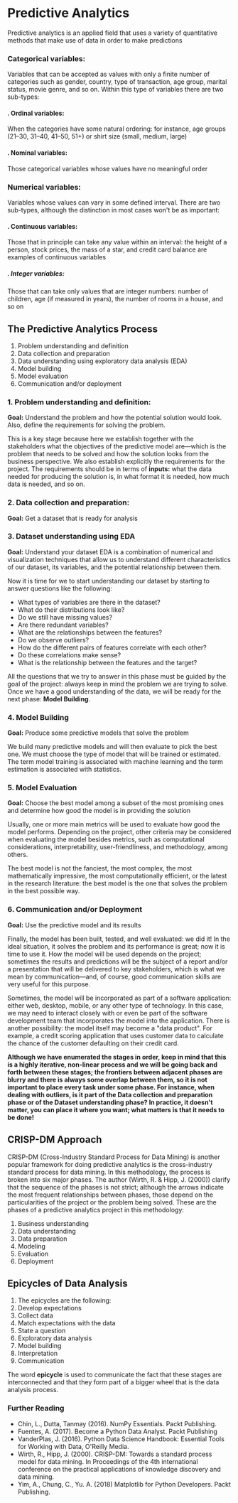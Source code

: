 # Predictive Analytics

Predictive analytics is an applied field that uses a variety of quantitative methods that make use of data in order to make predictions

### Categorical variables: 
Variables that can be accepted as values with only a finite number of categories such as gender, country, type of transaction, age group, marital status, movie genre, and so on. Within this type of variables there are two sub-types:
   ####     . Ordinal variables: 
When the categories have some natural ordering: for instance, age groups (21–30, 31–40, 41–50, 51+) or shirt size (small, medium, large)
   ####      . Nominal variables: 
Those categorical variables whose values have no meaningful order

### Numerical variables: 
Variables whose values can vary in some defined interval. There are two sub-types, although the distinction in most cases won't be as important:
   ####      . Continuous variables: 
Those that in principle can take any value within an interval: the height of a person, stock prices, the mass of a star, and credit card balance are examples of continuous variables
   #####     . Integer variables: 
Those that can take only values that are integer numbers: number of children, age (if measured in years), the number of rooms in a house, and so on


## The Predictive Analytics Process
   1. Problem understanding and definition 
   2. Data collection and preparation 
   3. Data understanding using exploratory data analysis (EDA) 
   4. Model building 
   5. Model evaluation 
   6. Communication and/or deployment 

### 1. Problem understanding and definition:
**Goal:** Understand the problem and how the potential solution would look. Also, define the requirements for solving the problem.

This is a key stage because here we establish together with the stakeholders what the objectives of the predictive model are—which is the problem that needs to be solved and how the solution looks from the business perspective. We also establish explicitly the requirements for the project. The requirements should be in terms of **inputs:** what the data needed for producing the solution is, in what format it is needed, how much data is needed, and so on.

### 2. Data collection and preparation:
**Goal:** Get a dataset that is ready for analysis

### 3. Dataset understanding using EDA
**Goal:** Understand your dataset
EDA is a combination of numerical and visualization techniques that allow us to understand different characteristics of our dataset, its variables, and the potential relationship between them.

Now it is time for we to start understanding our dataset by starting to answer questions like the following:
* What types of variables are there in the dataset?
* What do their distributions look like?
* Do we still have missing values?
* Are there redundant variables?
* What are the relationships between the features?
* Do we observe outliers?
* How do the different pairs of features correlate with each other?
* Do these correlations make sense?
* What is the relationship between the features and the target?

All the questions that we try to answer in this phase must be guided by the goal of the project: always keep in mind the problem we are trying to solve. Once we have a good understanding of the data, we will be ready for the next phase: **Model Building**.

### 4. Model Building
**Goal:** Produce some predictive models that solve the problem

We build many predictive models and will then evaluate to pick the best one. We must choose the type of model that will be trained or estimated. The term model training is associated with machine learning and the term estimation is associated with statistics.

### 5. Model Evaluation
**Goal:** Choose the best model among a subset of the most promising ones and determine how good the model is in providing the solution

Usually, one or more main metrics will be used to evaluate how good the model performs. Depending on the project, other criteria may be considered when evaluating the model besides metrics, such as computational considerations, interpretability, user-friendliness, and methodology, among others.

The best model is not the fanciest, the most complex, the most mathematically impressive, the most computationally efficient, or the latest in the research literature: the best model is the one that solves the problem in the best possible way.

### 6. Communication and/or Deployment
**Goal:** Use the predictive model and its results

Finally, the model has been built, tested, and well evaluated: we did it! In the ideal situation, it solves the problem and its performance is great; now it is time to use it. How the model will be used depends on the project; sometimes the results and predictions will be the subject of a report and/or a presentation that will be delivered to key stakeholders, which is what we mean by communication—and, of course, good communication skills are very useful for this purpose.

Sometimes, the model will be incorporated as part of a software application: either web, desktop, mobile, or any other type of technology. In this case, we may need to interact closely with or even be part of the software development team that incorporates the model into the application. There is another possibility: the model itself may become a "data product". For example, a credit scoring application that uses customer data to calculate the chance of the customer defaulting on their credit card.

**Although we have enumerated the stages in order, keep in mind that this is a highly iterative, non-linear process and we will be going back and forth between these stages; the frontiers between adjacent phases are blurry and there is always some overlap between them, so it is not important to place every task under some phase. For instance, when dealing with outliers, is it part of the Data collection and preparation phase or of the Dataset understanding phase? In practice, it doesn't matter, you can place it where you want; what matters is that it needs to be done!**

## CRISP-DM Approach
CRISP-DM (Cross-Industry Standard Process for Data Mining) is another popular framework for doing predictive analytics is the cross-industry standard process for data mining. In this methodology, the process is broken into six major phases. The author (Wirth, R. & Hipp, J. (2000)) clarify that the sequence of the phases is not strict; although the arrows indicate the most frequent relationships between phases, those depend on the particularities of the project or the problem being solved. These are the phases of a predictive analytics project in this methodology:

1. Business understanding
2. Data understanding
3. Data preparation
4. Modeling
5. Evaluation
6. Deployment

## Epicycles of Data Analysis
1. The epicycles are the following:
2. Develop expectations
3. Collect data
4. Match expectations with the data
5. State a question
6. Exploratory data analysis
7. Model building
8. Interpretation
9. Communication

The word **epicycle** is used to communicate the fact that these stages are interconnected and that they form part of a bigger wheel that is the data analysis process.

### Further Reading
* Chin, L., Dutta, Tanmay (2016). NumPy Essentials. Packt Publishing.
* Fuentes, A. (2017). Become a Python Data Analyst. Packt Publishing
* VanderPlas, J. (2016). Python Data Science Handbook: Essential Tools for Working with Data, O'Reilly Media.
* Wirth, R., Hipp, J. (2000). CRISP-DM: Towards a standard process model for data mining. In Proceedings of the 4th international conference on the practical applications of knowledge discovery and data mining.
* Yim, A., Chung, C., Yu. A. (2018) Matplotlib for Python Developers. Packt Publishing.
